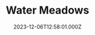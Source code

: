 ---
date: 2023-12-06T12:58:01.000Z
title: Water Meadows
latitude: 52.038561169492404
longitude: 0.7234260806208037
category: checkin
---